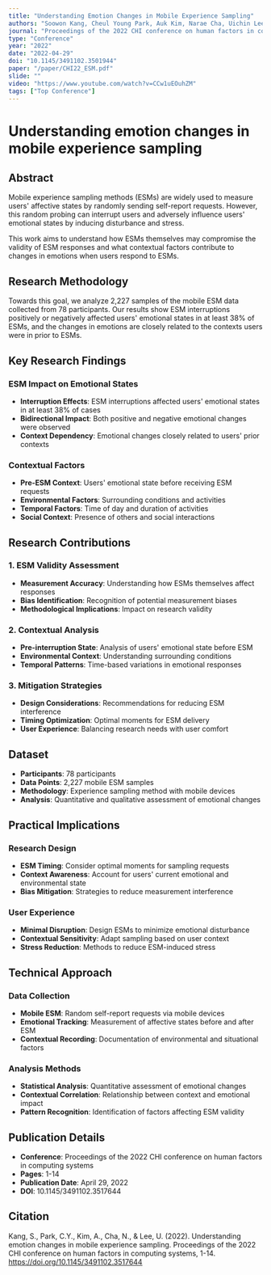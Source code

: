 ```yaml
---
title: "Understanding Emotion Changes in Mobile Experience Sampling"
authors: "Soowon Kang, Cheul Young Park, Auk Kim, Narae Cha, Uichin Lee"
journal: "Proceedings of the 2022 CHI conference on human factors in computing systems"
type: "Conference"
year: "2022"
date: "2022-04-29"
doi: "10.1145/3491102.3501944"
paper: "/paper/CHI22_ESM.pdf"
slide: ""
video: "https://www.youtube.com/watch?v=CCw1uEOuhZM"
tags: ["Top Conference"]
---
```


# Understanding emotion changes in mobile experience sampling

## Abstract

Mobile experience sampling methods (ESMs) are widely used to measure users' affective states by randomly sending self-report requests. However, this random probing can interrupt users and adversely influence users' emotional states by inducing disturbance and stress.

This work aims to understand how ESMs themselves may compromise the validity of ESM responses and what contextual factors contribute to changes in emotions when users respond to ESMs.

## Research Methodology

Towards this goal, we analyze 2,227 samples of the mobile ESM data collected from 78 participants. Our results show ESM interruptions positively or negatively affected users' emotional states in at least 38% of ESMs, and the changes in emotions are closely related to the contexts users were in prior to ESMs.

## Key Research Findings

### ESM Impact on Emotional States
- **Interruption Effects**: ESM interruptions affected users' emotional states in at least 38% of cases
- **Bidirectional Impact**: Both positive and negative emotional changes were observed
- **Context Dependency**: Emotional changes closely related to users' prior contexts

### Contextual Factors
- **Pre-ESM Context**: Users' emotional state before receiving ESM requests
- **Environmental Factors**: Surrounding conditions and activities
- **Temporal Factors**: Time of day and duration of activities
- **Social Context**: Presence of others and social interactions

## Research Contributions

### 1. ESM Validity Assessment
- **Measurement Accuracy**: Understanding how ESMs themselves affect responses
- **Bias Identification**: Recognition of potential measurement biases
- **Methodological Implications**: Impact on research validity

### 2. Contextual Analysis
- **Pre-interruption State**: Analysis of users' emotional state before ESM
- **Environmental Context**: Understanding surrounding conditions
- **Temporal Patterns**: Time-based variations in emotional responses

### 3. Mitigation Strategies
- **Design Considerations**: Recommendations for reducing ESM interference
- **Timing Optimization**: Optimal moments for ESM delivery
- **User Experience**: Balancing research needs with user comfort

## Dataset

- **Participants**: 78 participants
- **Data Points**: 2,227 mobile ESM samples
- **Methodology**: Experience sampling method with mobile devices
- **Analysis**: Quantitative and qualitative assessment of emotional changes

## Practical Implications

### Research Design
- **ESM Timing**: Consider optimal moments for sampling requests
- **Context Awareness**: Account for users' current emotional and environmental state
- **Bias Mitigation**: Strategies to reduce measurement interference

### User Experience
- **Minimal Disruption**: Design ESMs to minimize emotional disturbance
- **Contextual Sensitivity**: Adapt sampling based on user context
- **Stress Reduction**: Methods to reduce ESM-induced stress

## Technical Approach

### Data Collection
- **Mobile ESM**: Random self-report requests via mobile devices
- **Emotional Tracking**: Measurement of affective states before and after ESM
- **Contextual Recording**: Documentation of environmental and situational factors

### Analysis Methods
- **Statistical Analysis**: Quantitative assessment of emotional changes
- **Contextual Correlation**: Relationship between context and emotional impact
- **Pattern Recognition**: Identification of factors affecting ESM validity

## Publication Details

- **Conference**: Proceedings of the 2022 CHI conference on human factors in computing systems
- **Pages**: 1-14
- **Publication Date**: April 29, 2022
- **DOI**: 10.1145/3491102.3517644

## Citation

Kang, S., Park, C.Y., Kim, A., Cha, N., & Lee, U. (2022). Understanding emotion changes in mobile experience sampling. Proceedings of the 2022 CHI conference on human factors in computing systems, 1-14. https://doi.org/10.1145/3491102.3517644 